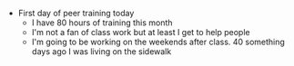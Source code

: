 *   First day of peer training today
    *   I have 80 hours of training this month
    *   I'm not a fan of class work but at least I get to help people
    *   I'm going to be working on the weekends after class. 40 something days ago I was living on the sidewalk